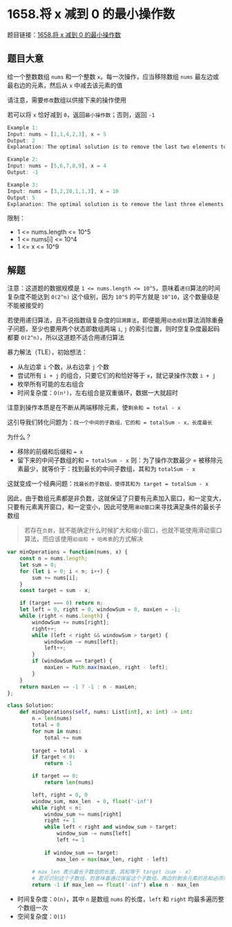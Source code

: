# 1658.将 x 减到 0 的最小操作数

题目链接：[1658.将 x 减到 0 的最小操作数](https://leetcode.cn/problems/minimum-operations-to-reduce-x-to-zero/)

## 题目大意

给一个整数数组 `nums` 和一个整数 `x`。每一次操作，应当移除数组 `nums` 最左边或最右边的元素，然后从 `x` 中减去该元素的值

请注意，需要`修改`数组以供接下来的操作使用

若可以将 `x` 恰好减到 `0`，返回`最小操作数`；否则，返回 `-1` 

```js
Example 1:
Input: nums = [1,1,4,2,3], x = 5
Output: 2
Explanation: The optimal solution is to remove the last two elements to reduce x to zero.

Example 2:
Input: nums = [5,6,7,8,9], x = 4
Output: -1

Example 3:
Input: nums = [3,2,20,1,1,3], x = 10
Output: 5
Explanation: The optimal solution is to remove the last three elements and the first two elements (5 operations in total) to reduce x to zero.
```

限制：
- 1 <= nums.length <= 10^5
- 1 <= nums[i] <= 10^4
- 1 <= x <= 10^9

## 解题

注意：这道题的数据规模是 `1 <= nums.length <= 10^5`，意味着`递归`算法的时间复杂度不能达到 `O(2^n)` 这个级别，因为 `10^5` 的平方就是 `10^10`，这个数量级是不能被接受的

若使用递归算法，且不说指数级复杂度的`回溯算法`，即便能用`动态规划`算法消除重叠子问题，至少也要用两个状态即数组两端 `i`, `j` 的索引位置，则时空复杂度最起码都要 `O(2^n)`，所以这道题不适合用递归算法

暴力解法（TLE），初始想法：
- 从左边拿 `i` 个数，从右边拿 `j` 个数
- 尝试所有 `i + j` 的组合，只要它们的和恰好等于 `x`，就记录操作次数 `i + j`
- 枚举所有可能的左右组合
- 时间复杂度：`O(n²)`，左右组合是双重循环，数据一大就超时

注意到操作本质是在不断从两端移除元素，使`剩余和 = total - x`

这引导我们转化问题为：`找一个中间的子数组，它的和 = totalSum - x，长度最长`

为什么？
- 移除的前缀和后缀和 `= x`
- 留下来的中间子数组的和 `= totalSum - x`
  则：为了操作次数最少 = 被移除元素最少，就等价于：找到最长的中间子数组，其和为 `totalSum - x`

这就变成一个经典问题：`找最长的子数组，使得其和为 target = totalSum - x`

因此，由于数组元素都是非负数，这就保证了只要有元素加入窗口，和一定变大，只要有元素离开窗口，和一定变小，因此可使用`滑动窗口`来寻找满足条件的最长子数组

> 若存在`负数`，就不能确定什么时候扩大和缩小窗口，也就不能使用滑动窗口算法，而应该使用`前缀和 + 哈希表`的方式解决

```js
var minOperations = function(nums, x) {
    const n = nums.length;
    let sum = 0;
    for (let i = 0; i < n; i++) {
        sum += nums[i];
    }
    const target = sum - x;

    if (target === 0) return n;
    let left = 0, right = 0, windowSum = 0, maxLen = -1;
    while (right < nums.length) {
        windowSum += nums[right];
        right++;
        while (left < right && windowSum > target) {
            windowSum -= nums[left];
            left++;
        }
        if (windowSum == target) {
            maxLen = Math.max(maxLen, right - left);
        }
    }
    return maxLen == -1 ? -1 : n - maxLen;
};
```
```python
class Solution:
    def minOperations(self, nums: List[int], x: int) -> int:
        n = len(nums)
        total = 0
        for num in nums:
            total += num
        
        target = total - x
        if target < 0:
            return -1

        if target == 0:
            return len(nums)

        left, right = 0, 0
        window_sum, max_len  = 0, float('-inf')
        while right < n:
            window_sum += nums[right]
            right += 1
            while left < right and window_sum > target:
                window_sum -= nums[left]
                left += 1
            
            if window_sum == target:
                max_len = max(max_len, right - left)
        
        # max_len 表示最长子数组的长度，其和等于 target（sum - x）
        # 若可识别这个子数组，则意味着通过保留这个子数组，两边的剩余元素的总和必须恰好为x
        return -1 if max_len == float('-inf') else n - max_len  
```

- 时间复杂度：`O(n)`，其中 `n` 是数组 `nums` 的长度，`left` 和 `right` 均最多遍历整个数组一次
- 空间复杂度：`O(1)`